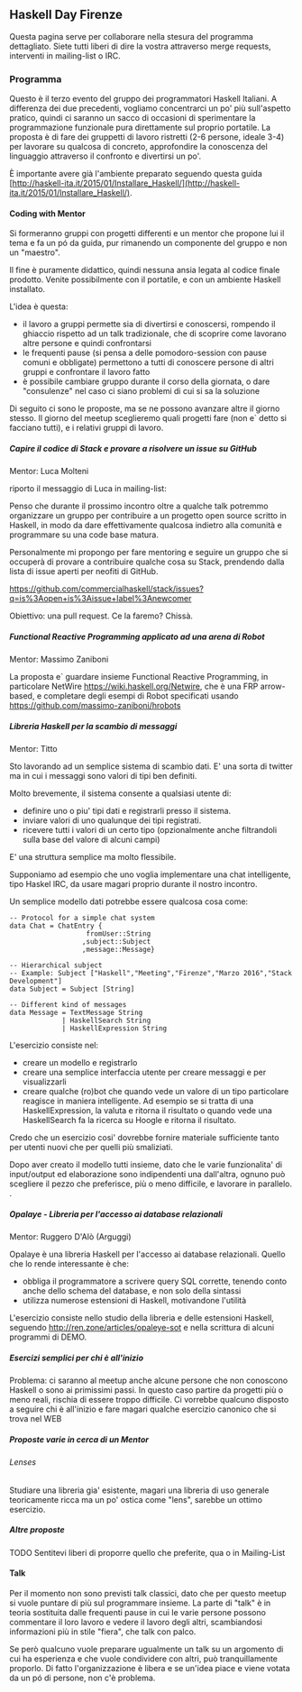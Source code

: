 ## Haskell Day Firenze

Questa pagina serve per collaborare nella stesura del programma dettagliato. Siete tutti liberi di dire la vostra attraverso merge requests, interventi in mailing-list o IRC.

### Programma 

Questo è il terzo evento del gruppo dei programmatori Haskell Italiani. A differenza dei due precedenti, vogliamo concentrarci un po' più sull'aspetto pratico, quindi ci saranno un sacco di occasioni di sperimentare la programmazione funzionale pura direttamente sul proprio portatile. La proposta è di fare dei gruppetti di lavoro ristretti (2-6 persone, ideale 3-4) per lavorare su qualcosa di concreto, approfondire la conoscenza del linguaggio attraverso il confronto e divertirsi un po'. 

È importante avere già l'ambiente preparato seguendo questa guida [http://haskell-ita.it/2015/01/Installare_Haskell/](http://haskell-ita.it/2015/01/Installare_Haskell/).

#### Coding with Mentor 

Si formeranno gruppi con progetti differenti e un mentor che propone lui il tema e fa un pó da guida, pur rimanendo un componente del gruppo e non un "maestro". 

Il fine è puramente didattico, quindi nessuna ansia legata al codice finale prodotto. Venite possibilmente con il portatile, e con un ambiente Haskell installato. 

L'idea è questa:

* il lavoro a gruppi permette sia di divertirsi e conoscersi, rompendo il ghiaccio rispetto ad un talk tradizionale, che di scoprire come lavorano altre persone e quindi confrontarsi
* le frequenti pause (si pensa a delle pomodoro-session con pause comuni e obbligate) permettono a tutti di conoscere persone di altri gruppi e confrontare il lavoro fatto
* è possibile cambiare gruppo durante il corso della giornata, o dare "consulenze" nel caso ci siano problemi di cui si sa la soluzione

Di seguito ci sono le proposte, ma se ne possono avanzare altre il giorno stesso. Il giorno del meetup sceglieremo quali progetti fare (non e\` detto si facciano tutti), e i relativi gruppi di lavoro.

##### Capire il codice di Stack e provare a risolvere un issue su GitHub 

Mentor: Luca Molteni 

riporto il messaggio di Luca in mailing-list:

Penso che durante il prossimo incontro oltre a qualche talk potremmo organizzare un gruppo per contribuire a un progetto open source scritto in Haskell, in modo da dare effettivamente qualcosa indietro alla comunità e programmare su una code base matura.

Personalmente mi propongo per fare mentoring e seguire un gruppo che si occuperà di provare a contribuire qualche cosa su Stack, prendendo dalla lista di issue aperti per neofiti di GitHub.

https://github.com/commercialhaskell/stack/issues?q=is%3Aopen+is%3Aissue+label%3Anewcomer

Obiettivo: una pull request. Ce la faremo? Chissà.

##### Functional Reactive Programming applicato ad una arena di Robot

Mentor: Massimo Zaniboni

La proposta e` guardare insieme Functional Reactive Programming, in particolare NetWire https://wiki.haskell.org/Netwire, che è una FRP arrow-based, e completare degli esempi di Robot specificati usando https://github.com/massimo-zaniboni/hrobots

##### Libreria Haskell per la scambio di messaggi

Mentor: Titto

Sto lavorando ad un semplice sistema di scambio dati. E' una sorta di twitter ma in cui i messaggi sono valori di tipi ben definiti.

Molto brevemente, il sistema consente a qualsiasi utente di:

* definire uno o piu' tipi dati e registrarli presso il sistema.
* inviare valori di uno qualunque dei tipi registrati.
* ricevere tutti i valori di un certo tipo (opzionalmente anche filtrandoli sulla base del valore di alcuni campi)

E' una struttura semplice ma molto flessibile.

Supponiamo ad esempio che uno voglia implementare una chat intelligente, tipo Haskel lRC, da usare magari proprio durante il nostro incontro.

Un semplice modello dati potrebbe essere qualcosa cosa come:

    -- Protocol for a simple chat system
    data Chat = ChatEntry {
                       fromUser::String
                      ,subject::Subject
                      ,message::Message}

    -- Hierarchical subject
    -- Example: Subject ["Haskell","Meeting","Firenze","Marzo 2016","Stack Development"]
    data Subject = Subject [String] 

    -- Different kind of messages
    data Message = TextMessage String
                 | HaskellSearch String
                 | HaskellExpression String


L'esercizio consiste nel:

* creare un modello e registrarlo 
* creare una semplice interfaccia utente per creare messaggi e per visualizzarli
* creare qualche (ro)bot che quando vede un valore di un tipo particolare reagisce in maniera intelligente. Ad esempio se si tratta di una  HaskellExpression, la valuta e ritorna il risultato o quando vede una HaskellSearch fa la ricerca su Hoogle e ritorna il risultato.

Credo che un esercizio cosi' dovrebbe fornire materiale sufficiente tanto per utenti nuovi che per quelli più smaliziati.

Dopo aver creato il modello tutti insieme, dato che le varie funzionalita' di input/output ed elaborazione sono indipendenti una dall'altra, ognuno può scegliere il pezzo che preferisce, più o meno difficile, e lavorare in parallelo.
.

##### Opalaye - Libreria per l'accesso ai database relazionali

Mentor: Ruggero D'Alò (Arguggi)

Opalaye è una libreria Haskell per l'accesso ai database relazionali. Quello che lo rende interessante è che:

* obbliga il programmatore a scrivere query SQL corrette, tenendo conto anche dello schema del database, e non solo della sintassi
* utilizza numerose estensioni di Haskell, motivandone l'utilità

L'esercizio consiste nello studio della libreria e delle estensioni Haskell, seguendo http://ren.zone/articles/opaleye-sot e nella scrittura di alcuni programmi di DEMO.

##### Esercizi semplici per chi è all'inizio

Problema: ci saranno al meetup anche alcune persone che non conoscono Haskell o sono ai primissimi passi. In questo caso partire da progetti più o meno reali, rischia di essere troppo difficile. Ci vorrebbe qualcuno disposto a seguire chi è all'inizio e fare magari qualche esercizio canonico che si trova nel WEB

##### Proposte varie in cerca di un Mentor

###### Lenses

Studiare una libreria gia' esistente, magari una libreria di uso generale teoricamente ricca ma un po' ostica come "lens", sarebbe un ottimo esercizio.


##### Altre proposte

TODO Sentitevi liberi di proporre quello che preferite, qua o in Mailing-List

#### Talk

Per il momento non sono previsti talk classici, dato che per questo meetup si vuole puntare di più sul programmare insieme. La parte di "talk" è in teoria sostituita dalle frequenti pause in cui le varie persone possono commentare il loro lavoro e vedere il lavoro degli altri, scambiandosi informazioni più in stile "fiera", che talk con palco. 

Se però qualcuno vuole preparare ugualmente un talk su un argomento di cui ha esperienza e che vuole condividere con altri, può tranquillamente proporlo. Di fatto l'organizzazione è libera e se un'idea piace e viene votata da un pó di persone, non c'è problema.

